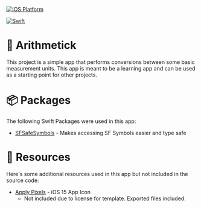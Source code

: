 [![iOS Platform](https://img.shields.io/badge/Platform-ios-lightgray?style=for-the-badge)](https://developer.apple.com/)

[![Swift](https://img.shields.io/badge/Swift-5.5.2-red?style=for-the-badge&logo=Swift)](https://developer.apple.com/swift/)



# 📱 Arithmetick

This project is a simple app that performs conversions between some basic measurement units. This app is meant to be a learning app and can be used as a starting point for other projects.

# 📦 Packages 

The following Swift Packages were used in this app: 

- [SFSafeSymbols](https://github.com/SFSafeSymbols/SFSafeSymbols) - Makes accessing SF Symbols easier and type safe 

#  🚧 Resources 

Here's some additional resources used in this app but not included in the source code:

- [Apply Pixels](https://applypixels.com/resource/iOS-15-app-icon) - iOS 15 App Icon
  - Not included due to license for template. Exported files included. 

